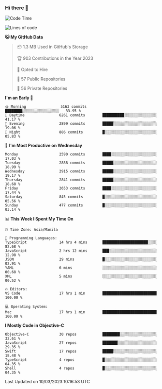 ### Hi there 👋

<!--START_SECTION:waka-->
![Code Time](http://img.shields.io/badge/Code%20Time-3%2C719%20hrs%2051%20mins-blue)

![Lines of code](https://img.shields.io/badge/From%20Hello%20World%20I%27ve%20Written-28.2%20million%20lines%20of%20code-blue)

**🐱 My GitHub Data** 

> 📦 1.3 MB Used in GitHub's Storage 
 > 
> 🏆 903 Contributions in the Year 2023
 > 
> 💼 Opted to Hire
 > 
> 📜 57 Public Repositories 
 > 
> 🔑 56 Private Repositories 
 > 
**I'm an Early 🐤** 

```text
🌞 Morning                5163 commits        ████████░░░░░░░░░░░░░░░░░   33.95 % 
🌆 Daytime                6261 commits        ██████████░░░░░░░░░░░░░░░   41.17 % 
🌃 Evening                2899 commits        █████░░░░░░░░░░░░░░░░░░░░   19.06 % 
🌙 Night                  886 commits         █░░░░░░░░░░░░░░░░░░░░░░░░   05.83 % 
```
📅 **I'm Most Productive on Wednesday** 

```text
Monday                   2590 commits        ████░░░░░░░░░░░░░░░░░░░░░   17.03 % 
Tuesday                  2888 commits        █████░░░░░░░░░░░░░░░░░░░░   18.99 % 
Wednesday                2915 commits        █████░░░░░░░░░░░░░░░░░░░░   19.17 % 
Thursday                 2841 commits        █████░░░░░░░░░░░░░░░░░░░░   18.68 % 
Friday                   2653 commits        ████░░░░░░░░░░░░░░░░░░░░░   17.44 % 
Saturday                 845 commits         █░░░░░░░░░░░░░░░░░░░░░░░░   05.56 % 
Sunday                   477 commits         █░░░░░░░░░░░░░░░░░░░░░░░░   03.14 % 
```


📊 **This Week I Spent My Time On** 

```text
🕑︎ Time Zone: Asia/Manila

💬 Programming Languages: 
TypeScript               14 hrs 4 mins       █████████████████████░░░░   82.68 % 
JavaScript               2 hrs 12 mins       ███░░░░░░░░░░░░░░░░░░░░░░   12.98 % 
JSON                     29 mins             █░░░░░░░░░░░░░░░░░░░░░░░░   02.91 % 
YAML                     6 mins              ░░░░░░░░░░░░░░░░░░░░░░░░░   00.68 % 
XML                      5 mins              ░░░░░░░░░░░░░░░░░░░░░░░░░   00.52 % 

🔥 Editors: 
VS Code                  17 hrs 1 min        █████████████████████████   100.00 % 

💻 Operating System: 
Mac                      17 hrs 1 min        █████████████████████████   100.00 % 
```

**I Mostly Code in Objective-C** 

```text
Objective-C              30 repos            ████████░░░░░░░░░░░░░░░░░   32.61 % 
JavaScript               27 repos            ███████░░░░░░░░░░░░░░░░░░   29.35 % 
Swift                    17 repos            █████░░░░░░░░░░░░░░░░░░░░   18.48 % 
TypeScript               4 repos             █░░░░░░░░░░░░░░░░░░░░░░░░   04.35 % 
Shell                    4 repos             █░░░░░░░░░░░░░░░░░░░░░░░░   04.35 % 
```




 Last Updated on 10/03/2023 10:16:53 UTC
<!--END_SECTION:waka-->


<!--
**rad182/rad182** is a ✨ _special_ ✨ repository because its `README.md` (this file) appears on your GitHub profile.

Here are some ideas to get you started:

- 🔭 I’m currently working on ...
- 🌱 I’m currently learning ...
- 👯 I’m looking to collaborate on ...
- 🤔 I’m looking for help with ...
- 💬 Ask me about ...
- 📫 How to reach me: ...
- 😄 Pronouns: ...
- ⚡ Fun fact: ...
-->
